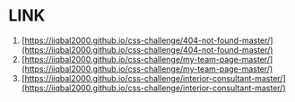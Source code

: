 # LINK

1. [https://iiqbal2000.github.io/css-challenge/404-not-found-master/](https://iiqbal2000.github.io/css-challenge/404-not-found-master/)
2. [https://iiqbal2000.github.io/css-challenge/my-team-page-master/](https://iiqbal2000.github.io/css-challenge/my-team-page-master/)
3. [https://iiqbal2000.github.io/css-challenge/interior-consultant-master/](https://iiqbal2000.github.io/css-challenge/interior-consultant-master/)